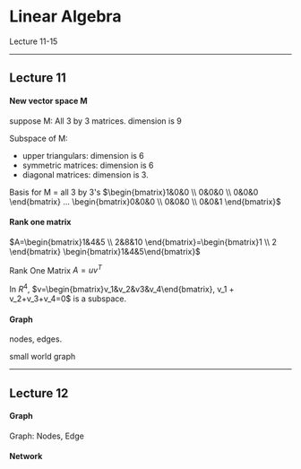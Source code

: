 Linear Algebra
===
Lecture 11-15

-------------------

Lecture 11
---
#### New vector space M
suppose M: All 3 by 3 matrices.  dimension is 9

Subspace of M:

- upper triangulars: dimension is 6
- symmetric matrices: dimension is 6
- diagonal matrices: dimension is 3.

Basis for M = all 3 by 3's
$\begin{bmatrix}1&0&0 \\ 0&0&0 \\ 0&0&0 \end{bmatrix} ... \begin{bmatrix}0&0&0 \\ 0&0&0 \\ 0&0&1 \end{bmatrix}$

#### Rank one matrix
$A=\begin{bmatrix}1&4&5 \\ 2&8&10 \end{bmatrix}=\begin{bmatrix}1 \\ 2 \end{bmatrix} \begin{bmatrix}1&4&5\end{bmatrix}$

Rank One Matrix $A = uv^T$


In $R^4$, $v=\begin{bmatrix}v_1&v_2&v3&v_4\end{bmatrix}, v_1 + v_2+v_3+v_4=0$ is a subspace.


#### Graph
nodes, edges.

small world graph


--------------------

Lecture 12
---
#### Graph
Graph: Nodes, Edge

#### Network



